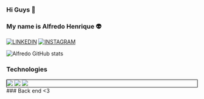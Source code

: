 ### Hi Guys 👋
### My name is Alfredo Henrique  👽 

[![LINKEDIN](https://img.shields.io/badge/LinkedIn-0077B5?style=for-the-badge&logo=linkedin&logoColor=white)](www.linkedin.com/in/alfredo-henrique-b5a9a3233/)
[![INSTAGRAM](https://img.shields.io/badge/Instagram-E4405F?style=for-the-badge&logo=instagram&logoColor=white)](https://www.instagram.com/alfredo_cardos/)

![Alfredo GitHub stats](https://github-readme-stats.vercel.app/api?username=alfredocardos&show_icons=true&theme=dracula)

### Technologies 
<div style="border: 1px solid black;">
<img class="Java" src ="https://img.shields.io/badge/Java-ED8B00?style=for-the-badge&logo=java&logoColor=white">
<img class="Java" src ="https://img.shields.io/badge/Spring-6DB33F?style=for-the-badge&logo=spring&logoColor=white">
<img class="Java" src ="https://img.shields.io/badge/MySQL-00000F?style=for-the-badge&logo=mysql&logoColor=white">



</div>
 ### Back end  <3


